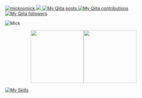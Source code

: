 [ ![micknomick](https://komarev.com/ghpvc/?username=micknomick)
](https://github.com/micknomick/micknomick/)
[![](https://img.shields.io/github/followers/micknomick?label=follow&logo=github&style=flat)
](https://github.com/micknomick)
[![My Qiita posts](https://qiita-badge.apiapi.app/s/noob_engineer_mick/posts.svg)
](http://qiita.com/noob_engineer_mick)
[![My Qiita contributions](https://qiita-badge.apiapi.app/s/noob_engineer_mick/contributions.svg)
](http://qiita.com/noob_engineer_mick)
[![My Qiita followers](https://qiita-badge.apiapi.app/s/noob_engineer_mick/followers.svg)
](http://qiita.com/noob_engineer_mick)

![Mick](http://github-profile-summary-cards.vercel.app/api/cards/profile-details?username=micknomick&theme=transparent)

<div style="display: flex; justify-content: center; align-items: center;">
  <a href="https://github.com/micknomick">
    <img height="170px" src="https://github-readme-stats.vercel.app/api?username=micknomick&count_private=true&show_icons=true&theme=transparent" />
  </a>
  <a href="https://github.com/micknomick">
    <img height="170px" src="https://github-readme-stats.vercel.app/api/top-langs/?username=micknomick&layout=compact&theme=transparent" />
  </a>
</div>

[![My Skills](https://skillicons.dev/icons?i=git,docker,html,css,js,react,nextjs,ts,ruby,supabase,tailwind,postgres,&perline=3)](https://skillicons.dev)
